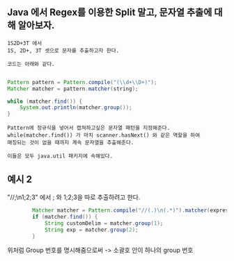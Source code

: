 ## Java 에서 Regex를 이용한 Split 말고, 문자열 추출에 대해 알아보자.

    1S2D+3T 에서
    1S, 2D+, 3T 셋으로 문자를 추출하고자 한다.

    코드는 아래와 같다.

```java

Pattern pattern = Pattern.compile("(\\d+\\D+)");
Matcher matcher = pattern.matcher(string);

while (matcher.find()) {
    System.out.println(matcher.group());
}

```

    Pattern에 정규식을 넣어서 캡쳐하고싶은 문자열 패턴을 지정해준다.
    while(matcher.find()) 가 마치 scanner.hasNext() 와 같은 역할을 하여
    매칭되는 것이 없을 때까지 계속 문자열을 추출해준다.

    이들은 모두 java.util 패키지에 속해있다.

## 예시 2

"//;\n1;2;3" 에서 ; 와 1;2;3을 따로 추출하려고 한다.

```java
        Matcher matcher = Pattern.compile("//(.)\n(.*)").matcher(expression);
        if (matcher.find()) {
            String customDelim = matcher.group(1);
            String exp = matcher.group(2);
        }
```

위처럼 Group 번호를 명시해줌으로써 -> 소괄호 안이 하나의 group 번호
